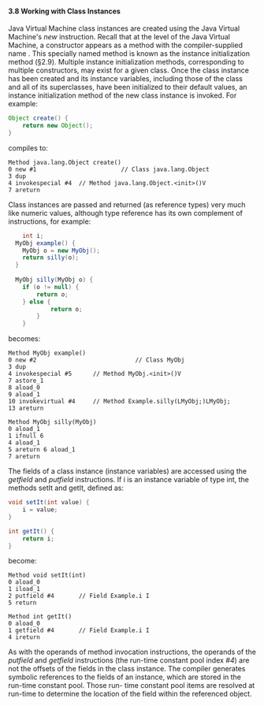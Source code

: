 #### 3.8 **Working with Class Instances** 

Java Virtual Machine class instances are created using the Java Virtual Machine's *new* instruction. Recall that at the level of the Java Virtual Machine, a constructor appears as a method with the compiler-supplied name <init>. This specially named method is known as the instance initialization method (§2.9). Multiple instance initialization methods, corresponding to multiple constructors, may exist for a given class. Once the class instance has been created and its instance variables, including those of the class and all of its superclasses, have been initialized to their default values, an instance initialization method of the new class instance is invoked. For example: 

```java
Object create() {
	return new Object();
}
```

compiles to: 

```
Method java.lang.Object create()
0 new #1 						// Class java.lang.Object
3 dup
4 invokespecial #4 	// Method java.lang.Object.<init>()V 
7 areturn
```

Class instances are passed and returned (as reference types) very much like numeric values, although type reference has its own complement of instructions, for example: 

```java
	int i;
  MyObj example() {
  	MyObj o = new MyObj();
  	return silly(o);
  }
  
  MyObj silly(MyObj o) {
  	if (o != null) {
  		return o;
  	} else {
			return o; 
		}
	}
```

becomes: 

```
Method MyObj example() 
0 new #2							// Class MyObj
3 dup
4 invokespecial #5		// Method MyObj.<init>()V
7 astore_1
8 aload_0
9 aload_1
10 invokevirtual #4		// Method Example.silly(LMyObj;)LMyObj;
13 areturn
```

```
Method MyObj silly(MyObj)
0 aload_1
1 ifnull 6
4 aload_1
5 areturn 6 aload_1 
7 areturn
```

The fields of a class instance (instance variables) are accessed using the *getfield* and *putfield* instructions. If i is an instance variable of type int, the methods setIt and getIt, defined as: 

```java
void setIt(int value) {
	i = value;
}

int getIt() {
	return i; 
}
```

become: 

```
Method void setIt(int)
0 aload_0
1 iload_1
2 putfield #4		// Field Example.i I
5 return

Method int getIt()
0 aload_0
1 getfield #4		// Field Example.i I
4 ireturn
```

As with the operands of method invocation instructions, the operands of the *putfield* and *getfield* instructions (the run-time constant pool index *#4*) are not the offsets of the fields in the class instance. The compiler generates symbolic references to the fields of an instance, which are stored in the run-time constant pool. Those run- time constant pool items are resolved at run-time to determine the location of the field within the referenced object. 